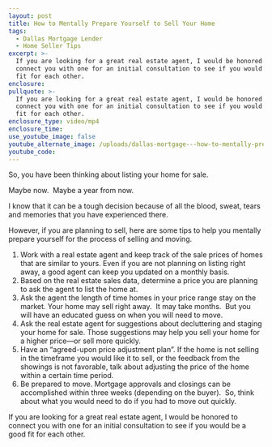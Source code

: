 ```yaml
---
layout: post
title: How to Mentally Prepare Yourself to Sell Your Home
tags:
  - Dallas Mortgage Lender
  - Home Seller Tips
excerpt: >-
  If you are looking for a great real estate agent, I would be honored to
  connect you with one for an initial consultation to see if you would be a good
  fit for each other.
enclosure:
pullquote: >-
  If you are looking for a great real estate agent, I would be honored to
  connect you with one for an initial consultation to see if you would be a good
  fit for each other.
enclosure_type: video/mp4
enclosure_time:
use_youtube_image: false
youtube_alternate_image: /uploads/dallas-mortgage---how-to-mentally-prepare-to-sell-your-home.png
youtube_code:
---
```


So, you have been thinking about listing your home for sale.

Maybe now.&nbsp; Maybe a year from now.&nbsp;

I know that it can be a tough decision because of all the blood, sweat, tears and memories that you have experienced there.&nbsp;

However, if you are planning to sell, here are some tips to help you mentally prepare yourself for the process of selling and moving.&nbsp;

1. Work with a real estate agent and keep track of the sale prices of homes that are similar to yours. Even if you are not planning on listing right away, a good agent can keep you updated on a monthly basis.
2. Based on the real estate sales data, determine a price you are planning to ask the agent to list the home at.
3. Ask the agent the length of time homes in your price range stay on the market. Your home may sell right away.&nbsp; It may take months.&nbsp; But you will have an educated guess on when you will need to move.
4. Ask the real estate agent for suggestions about decluttering and staging your home for sale. Those suggestions may help you sell your home for a higher price—or sell more quickly.
5. Have an “agreed-upon price adjustment plan”. If the home is not selling in the timeframe you would like it to sell, or the feedback from the showings is not favorable, talk about adjusting the price of the home within a certain time period.
6. Be prepared to move. Mortgage approvals and closings can be accomplished within three weeks (depending on the buyer).&nbsp; So, think about what you would need to do if you had to move out quickly.

If you are looking for a great real estate agent, I would be honored to connect you with one for an initial consultation to see if you would be a good fit for each other.&nbsp; &nbsp;&nbsp;